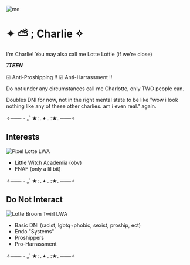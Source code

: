 ![me](https://github.com/user-attachments/assets/baab5c32-8176-45cb-a181-ee493b75a692)


# ✦ ⛅ ; Charlie ✧
I'm Charlie! You may also call me Lotte Lottie (if we're close)

7𝑻𝑬𝑬𝑵

☑︎ Anti-Proshipping !!
☑︎ Anti-Harrassment !!

Do not under any circumstances call me Charlotte, only TWO people can.

Doubles DNI for now, not in the right mental state to be like "wow i look nothing like any of these other charlies. am i even real." again.

✧─── ･ ｡ﾟ★: *.✦ .* :★. ───✧

## Interests
![Pixel Lotte LWA](https://github.com/user-attachments/assets/2d65dcd8-262d-4865-b50d-5151d26abc03)
- Little Witch Academia (obv)
- FNAF (only a lil bit)

✧─── ･ ｡ﾟ★: *.✦ .* :★. ───✧

## Do Not Interact
![Lotte Broom Twirl LWA](https://github.com/user-attachments/assets/c7c6b535-a8e3-4352-a8a8-225478a28fff)
- Basic DNI (racist, lgbtq+phobic, sexist, proship, ect)
- Endo "Systems"
- Proshippers
- Pro-Harrassment

✧─── ･ ｡ﾟ★: *.✦ .* :★. ───✧
